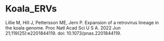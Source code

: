# Koala_ERVs

Lillie M, Hill J, Pettersson ME, Jern P.
Expansion of a retrovirus lineage in the koala genome.
Proc Natl Acad Sci U S A. 2022 Jun 21;119(25):e2201844119. 
doi: 10.1073/pnas.2201844119.
